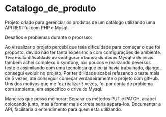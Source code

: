 # Catalogo_de_produto
Projeto criado para gerenciar os produtos de um catálogo utilizando uma API RESTful com PHP e Mysql.

Desafios e problemas durante o processo:

Ao visualizar o projeto percebi que teria dificuldade para começar o que foi proposto, devido não ter tanta experiencia com configurações de ambiente.
Tive muita dificuldade ao configurar o banco de dados Mysql e de inicio tambem achei complexo o symfony, aos poucos e realizando deversos teste e assimilando com uma tecnologia que eu ja havia trabalhado, django, consegui evoluir no projeto.
Por ter difildade acabei refazendo o teste mais de 5 vezes, até conseguir começar verdadeiramente o projeto com gitHub.
Uns dos motivos que me fez realizar 5 vezes, foi por conta de problema com ambiente, em especifico o drive do Mysql.

Maneiras que posso melhorar:
Separar os métodos PUT e PATCH, acabei colocando junto, mas a formar mais correta seria separa-los.
Documentar a API, facilitaria o entendimento para quem esta utilizando.
